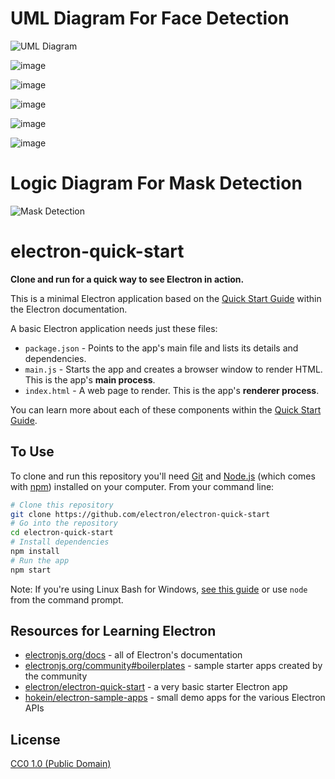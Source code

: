 # UML Diagram For Face Detection


![UML Diagram](https://user-images.githubusercontent.com/56543963/171002452-a46ef88d-7e65-49b4-aad1-7cc44c3c3cf8.jpg)

![image](https://user-images.githubusercontent.com/56543963/191552909-addc5ffb-2b66-4ae0-8fda-e11a47d80de5.png)

![image](https://user-images.githubusercontent.com/56543963/191553253-ae9cb609-de67-4f85-be62-9542b6a82183.png)

![image](https://user-images.githubusercontent.com/56543963/191553579-831690a2-b9a3-4f9e-8d93-b6c124ac1882.png)

![image](https://user-images.githubusercontent.com/56543963/191553764-66fdad38-9071-40ac-bb85-b2c5f4b67d98.png)

![image](https://user-images.githubusercontent.com/56543963/191553950-8df659df-a067-4d15-9f2c-2cb4521502f5.png)


# Logic Diagram For Mask Detection 

![Mask Detection](https://user-images.githubusercontent.com/56543963/171002995-ff3413cc-ddcc-47f6-8044-4164eaa3811a.jpg)


# electron-quick-start

**Clone and run for a quick way to see Electron in action.**

This is a minimal Electron application based on the [Quick Start Guide](https://electronjs.org/docs/latest/tutorial/quick-start) within the Electron documentation.

A basic Electron application needs just these files:

- `package.json` - Points to the app's main file and lists its details and dependencies.
- `main.js` - Starts the app and creates a browser window to render HTML. This is the app's **main process**.
- `index.html` - A web page to render. This is the app's **renderer process**.

You can learn more about each of these components within the [Quick Start Guide](https://electronjs.org/docs/latest/tutorial/quick-start).

## To Use

To clone and run this repository you'll need [Git](https://git-scm.com) and [Node.js](https://nodejs.org/en/download/) (which comes with [npm](http://npmjs.com)) installed on your computer. From your command line:

```bash
# Clone this repository
git clone https://github.com/electron/electron-quick-start
# Go into the repository
cd electron-quick-start
# Install dependencies
npm install
# Run the app
npm start
```

Note: If you're using Linux Bash for Windows, [see this guide](https://www.howtogeek.com/261575/how-to-run-graphical-linux-desktop-applications-from-windows-10s-bash-shell/) or use `node` from the command prompt.

## Resources for Learning Electron

- [electronjs.org/docs](https://electronjs.org/docs) - all of Electron's documentation
- [electronjs.org/community#boilerplates](https://electronjs.org/community#boilerplates) - sample starter apps created by the community
- [electron/electron-quick-start](https://github.com/electron/electron-quick-start) - a very basic starter Electron app
- [hokein/electron-sample-apps](https://github.com/hokein/electron-sample-apps) - small demo apps for the various Electron APIs

## License

[CC0 1.0 (Public Domain)](LICENSE.md)
